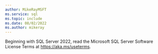 ```yaml
---
author: MikeRayMSFT
ms.service: sql
ms.topic: include
ms.date: 08/02/2022
ms.author: mikeray
---
```


Beginning with SQL Server 2022, read the Microsoft SQL Server Software License Terms at https://aka.ms/useterms.